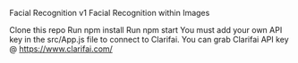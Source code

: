 Facial Recognition v1
Facial Recognition within Images

Clone this repo
Run npm install
Run npm start
You must add your own API key in the src/App.js file to connect to Clarifai.
You can grab Clarifai API key @ https://www.clarifai.com/
